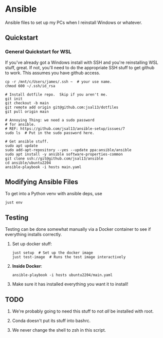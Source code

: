 # Ansible

Ansible files to set up my PCs when I reinstall Windows or whatever.

## Quickstart

### General Quickstart for WSL

If you've already got a Windows install with SSH and you're reinstalling WSL stuff, great.  If not, you'll need to do the appropriate SSH stuff to get github to work.  This assumes you have github access.

```shell
cp -r /mnt/c/Users/james/.ssh ~  # your use name.
chmod 600 ~/.ssh/id_rsa

# Install dotfile repo.  Skip if you aren't me.
git init
git checkout -b main
git remote add origin git@github.com:jsal13/dotfiles
git pull origin main

# Annoying Thing: we need a sudo password
# for ansible.
# REF: https://github.com/jsal13/ansible-setup/issues/7
sudo ls  # Put in the sudo password here.

# Get ansible stuff.
sudo apt update
sudo add-apt-repository --yes --update ppa:ansible/ansible
sudo apt install -y ansible software-properties-common
git clone ssh://git@github.com/jsal13/ansible
cd ansible/ubuntu2204
ansible-playbook -i hosts main.yaml
```

## Modifying Ansible Files

To get into a Python venv with ansible deps, use

```shell
just env
```

## Testing

Testing can be done somewhat manually via a Docker container to see if everything installs correctly.

1. Set up docker stuff:

    ```shell
    just setup  # Set up the docker image
    just test-image  # Runs the test image interactively
    ```

2. **Inside Docker**:

    ```shell
    ansible-playbook -i hosts ubuntu2204/main.yaml
    ```

3. Make sure it has installed everything you want it to install!

## TODO

1. We're probably going to need this stuff to not _all_ be installed with root.

2. Conda doesn't put its stuff into bashrc.

3. We never change the shell to zsh in this script.

